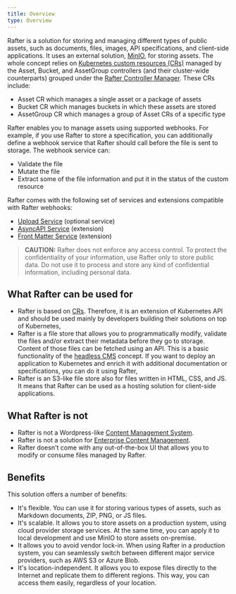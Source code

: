 ```yaml
---
title: Overview
type: Overview
---
```


Rafter is a solution for storing and managing different types of public assets, such as documents, files, images, API specifications, and client-side applications. It uses an external solution, [MinIO](https://min.io/), for storing assets. The whole concept relies on [Kubernetes custom resources (CRs)](https://kubernetes.io/docs/concepts/extend-kubernetes/api-extension/custom-resources/) managed by the Asset, Bucket, and AssetGroup controllers (and their cluster-wide counterparts) grouped under the [Rafter Controller Manager](https://github.com/kyma-project/rafter/blob/master/cmd/manager/README.md). These CRs include:

- Asset CR which manages a single asset or a package of assets
- Bucket CR which manages buckets in which these assets are stored
- AssetGroup CR which manages a group of Asset CRs of a specific type

Rafter enables you to manage assets using supported webhooks. For example, if you use Rafter to store a specification, you can additionally define a webhook service that Rafter should call before the file is sent to storage. The webhook service can:

- Validate the file
- Mutate the file
- Extract some of the file information and put it in the status of the custom resource

Rafter comes with the following set of services and extensions compatible with Rafter webhooks:

- [Upload Service](#details-upload-service) (optional service)
- [AsyncAPI Service](#details-async-api-service) (extension)
- [Front Matter Service](#details-front-matter-service) (extension)

>**CAUTION:** Rafter does not enforce any access control. To protect the confidentiality of your information, use Rafter only to store public data. Do not use it to process and store any kind of confidential information, including personal data.

## What Rafter can be used for

* Rafter is based on [CRs](https://kubernetes.io/docs/concepts/extend-kubernetes/api-extension/custom-resources/). Therefore, it is an extension of Kubernetes API and should be used mainly by developers building their solutions on top of Kubernetes,
* Rafter is a file store that allows you to programmatically modify, validate the files and/or extract their metadata before they go to storage. Content of those files can be fetched using an API. This is a basic functionality of the [headless CMS](https://en.wikipedia.org/wiki/Headless_content_management_system) concept. If you want to deploy an application to Kubernetes and enrich it with additional documentation or specifications, you can do it using Rafter,
* Rafter is an S3-like file store also for files written in HTML, CSS, and JS. It means that Rafter can be used as a hosting solution for client-side applications.

## What Rafter is not

* Rafter is not a Wordpress-like [Content Management System](https://en.wikipedia.org/wiki/Content_management_system).
* Rafter is not a solution for [Enterprise Content Management](https://en.wikipedia.org/wiki/Enterprise_content_management).
* Rafter doesn't come with any out-of-the-box UI that allows you to modify or consume files managed by Rafter.

## Benefits

This solution offers a number of benefits:

- It's flexible. You can use it for storing various types of assets, such as Markdown documents, ZIP, PNG, or JS files.
- It's scalable. It allows you to store assets on a production system, using cloud provider storage services. At the same time, you can apply it to local development and use MinIO to store assets on-premise.
- It allows you to avoid vendor lock-in. When using Rafter in a production system, you can seamlessly switch between different major service providers, such as AWS S3 or Azure Blob.
- It's location-independent. It allows you to expose files directly to the Internet and replicate them to different regions. This way, you can access them easily, regardless of your location.
